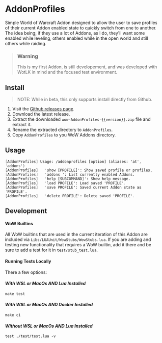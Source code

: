 # AddonProfiles

Simple World of Warcraft Addon designed to allow the user to save profiles of
their current Addon enabled state to quickly switch from one to another. The
idea being, if they use a lot of Addons, as I do, they'll want some enabled while
leveling, others enabled while in the open world and still others while raiding.

> ### Warning
>
> This is my first Addon, is still developement, and was developed with WotLK in
> mind and the focused test environment.

## Install

> NOTE: While in beta, this only supports install directly from Github.

1. Visit the [Github releases page](https://github.com/jmervine/wow-AddonProfiles/releases).
1. Download the latest release.
1. Extract the downloaded `wow-AddonProfiles-{{version}}.zip` file and extract it.
1. Rename the extracted directory to `AddonProfiles`.
1. Copy `AddonProfiles` to you WoW Addons directory.

## Usage
```
[AddonProfiles] Usage: /addonprofiles [option] (aliases: 'at', 'addons')
[AddonProfiles]   'show [PROFILE]': Show saved profile or profiles.
[AddonProfiles]   'addons ': List currently enabled Addons.
[AddonProfiles]   'help [SUBCOMMAND]': Show help message.
[AddonProfiles]   'load PROFILE': Load saved 'PROFILE'.
[AddonProfiles]   'save PROFILE': Saved current Addon state as 'PROFILE'.
[AddonProfiles]   'delete PROFILE': Delete saved 'PROFILE'.
```

## Development

#### WoW Builtins

All WoW builtins that are used in the current iteration of this Addon
are included via `Libs/LUAUnit/WowStubs/WowStubs.lua`. If you are adding and
testing new functionality that requires a WoW builtin, add it there and be sure
to add a test for it in `test/stub_test.lua`.

#### Running Tests Locally

There a few options:
#### _With WSL or MacOs AND Lua Installed_
```
make test
```

#### _With WSL or MacOs AND Docker Installed_
```
make ci
```

#### _Without WSL or MacOs AND Lua Installed_
```
test ./test/test.lua -v
```
